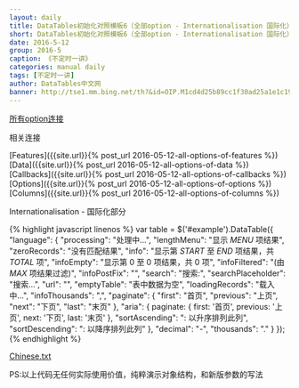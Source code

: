 ```yaml
---
layout: daily
title: DataTables初始化对照模板6（全部option - Internationalisation 国际化） 《不定时一讲》 DataTables中文网
short: DataTables初始化对照模板6（全部option - Internationalisation 国际化）
date: 2016-5-12
group: 2016-5
caption: 《不定时一讲》
categories: manual daily
tags: [不定时一讲]
author: DataTables中文网
banner: http://tse1.mm.bing.net/th?&id=OIP.M1cd4d25b89cc1f30ad25a1e1c196fa48o0&w=289&h=213&c=0&pid=1.9&rs=0&p=0
---
```

[所有option连接]({{site.url}}/reference/option/)

相关连接

[Features]({{site.url}}{% post_url 2016-05-12-all-options-of-features %})
[Data]({{site.url}}{% post_url 2016-05-12-all-options-of-data %})
[Callbacks]({{site.url}}{% post_url 2016-05-12-all-options-of-callbacks %})
[Options]({{site.url}}{% post_url 2016-05-12-all-options-of-options %})
[Columns]({{site.url}}{% post_url 2016-05-12-all-options-of-columns %})

Internationalisation - 国际化部分
<!--more-->

{% highlight javascript linenos %}
var table = $('#example').DataTable({
    "language": {
        "processing": "处理中...",
        "lengthMenu": "显示 _MENU_ 项结果",
        "zeroRecords": "没有匹配结果",
        "info": "显示第 _START_ 至 _END_ 项结果，共 _TOTAL_ 项",
        "infoEmpty": "显示第 0 至 0 项结果，共 0 项",
        "infoFiltered": "(由 _MAX_ 项结果过滤)",
        "infoPostFix": "",
        "search": "搜索:",
        "searchPlaceholder": "搜索...",
        "url": "",
        "emptyTable": "表中数据为空",
        "loadingRecords": "载入中...",
        "infoThousands": ",",
        "paginate": {
            "first": "首页",
            "previous": "上页",
            "next": "下页",
            "last": "末页"
        },
        "aria": {
            paginate: {
                first: '首页',
                previous: '上页',
                next: '下页',
                last: '末页'
            },
            "sortAscending": ": 以升序排列此列",
            "sortDescending": ": 以降序排列此列"
        },
        "decimal": "-",
        "thousands": "."
    }
});
{% endhighlight %}

[Chinese.txt]({{site.url}}/assets/Chinese.txt)

PS:以上代码无任何实际使用价值，纯粹演示对象结构，和新版参数的写法